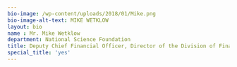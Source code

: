 ```yaml
---
bio-image: /wp-content/uploads/2018/01/Mike.png
bio-image-alt-text: MIKE WETKLOW
layout: bio
name : Mr. Mike Wetklow
department: National Science Foundation
title: Deputy Chief Financial Officer, Director of the Division of Financial Management
special_title: 'yes'
---
```

